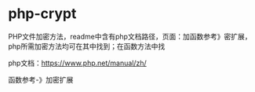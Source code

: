 # php-crypt
PHP文件加密方法，readme中含有php文档路径，页面：加函数参考》密扩展，php所需加密方法均可在其中找到；在函数方法中找

php文档：https://www.php.net/manual/zh/

  函数参考-》加密扩展
  
